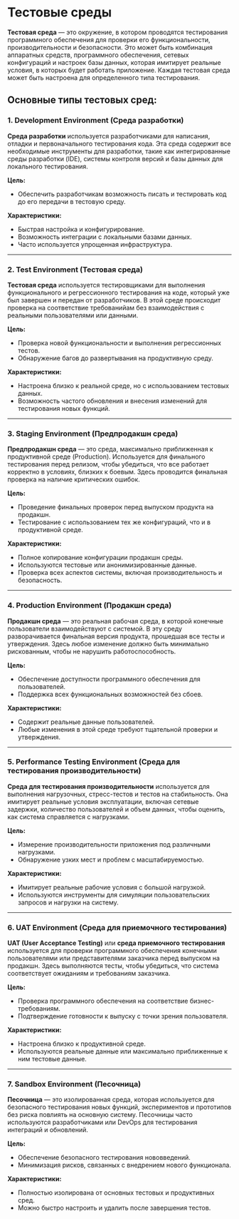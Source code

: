 # Тестовые среды 

**Тестовая среда** — это окружение, в котором проводятся тестирования программного обеспечения для проверки его функциональности, производительности и безопасности. Это может быть комбинация аппаратных средств, программного обеспечения, сетевых конфигураций и настроек базы данных, которая имитирует реальные условия, в которых будет работать приложение. Каждая тестовая среда может быть настроена для определенного типа тестирования.

## Основные типы тестовых сред:

### 1. **Development Environment (Среда разработки)**

**Среда разработки** используется разработчиками для написания, отладки и первоначального тестирования кода. Эта среда содержит все необходимые инструменты для разработки, такие как интегрированные среды разработки (IDE), системы контроля версий и базы данных для локального тестирования.

**Цель:**
- Обеспечить разработчикам возможность писать и тестировать код до его передачи в тестовую среду.

**Характеристики:**
- Быстрая настройка и конфигурирование.
- Возможность интеграции с локальными базами данных.
- Часто используется упрощенная инфраструктура.

---

### 2. **Test Environment (Тестовая среда)**

**Тестовая среда** используется тестировщиками для выполнения функционального и регрессионного тестирования на коде, который уже был завершен и передан от разработчиков. В этой среде происходит проверка на соответствие требованийам без взаимодействия с реальными пользователями или данными.

**Цель:**
- Проверка новой функциональности и выполнения регрессионных тестов.
- Обнаружение багов до развертывания на продуктивную среду.

**Характеристики:**
- Настроена близко к реальной среде, но с использованием тестовых данных.
- Возможность частого обновления и внесения изменений для тестирования новых функций.

---

### 3. **Staging Environment (Предпродакшн среда)**

**Предпродакшн среда** — это среда, максимально приближенная к продуктивной среде (Production). Используется для финального тестирования перед релизом, чтобы убедиться, что все работает корректно в условиях, близких к боевым. Здесь проводится финальная проверка на наличие критических ошибок.

**Цель:**
- Проведение финальных проверок перед выпуском продукта на продакшн.
- Тестирование с использованием тех же конфигураций, что и в продуктивной среде.

**Характеристики:**
- Полное копирование конфигурации продакшн среды.
- Используются тестовые или анонимизированные данные.
- Проверка всех аспектов системы, включая производительность и безопасность.

---

### 4. **Production Environment (Продакшн среда)**

**Продакшн среда** — это реальная рабочая среда, в которой конечные пользователи взаимодействуют с системой. В эту среду разворачивается финальная версия продукта, прошедшая все тесты и утверждения. Здесь любое изменение должно быть минимально рискованным, чтобы не нарушить работоспособность.

**Цель:**
- Обеспечение доступности программного обеспечения для пользователей.
- Поддержка всех функциональных возможностей без сбоев.

**Характеристики:**
- Содержит реальные данные пользователей.
- Любые изменения в этой среде требуют тщательной проверки и утверждения.

---

### 5. **Performance Testing Environment (Среда для тестирования производительности)**

**Среда для тестирования производительности** используется для выполнения нагрузочных, стресс-тестов и тестов на стабильность. Она имитирует реальные условия эксплуатации, включая сетевые задержки, количество пользователей и объем данных, чтобы оценить, как система справляется с нагрузками.

**Цель:**
- Измерение производительности приложения под различными нагрузками.
- Обнаружение узких мест и проблем с масштабируемостью.

**Характеристики:**
- Имитирует реальные рабочие условия с большой нагрузкой.
- Используются инструменты для симуляции пользовательских запросов и нагрузки на систему.

---

### 6. **UAT Environment (Среда для приемочного тестирования)**

**UAT (User Acceptance Testing)** или **среда приемочного тестирования** используется для проверки программного обеспечения конечными пользователями или представителями заказчика перед выпуском на продакшн. Здесь выполняются тесты, чтобы убедиться, что система соответствует ожиданиям и требованиям заказчика.

**Цель:**
- Проверка программного обеспечения на соответствие бизнес-требованиям.
- Подтверждение готовности к выпуску с точки зрения пользователя.

**Характеристики:**
- Настроена близко к продуктивной среде.
- Используются реальные данные или максимально приближенные к ним тестовые данные.

---

### 7. **Sandbox Environment (Песочница)**

**Песочница** — это изолированная среда, которая используется для безопасного тестирования новых функций, экспериментов и прототипов без риска повлиять на основную систему. Песочницы часто используются разработчиками или DevOps для тестирования интеграций и обновлений.

**Цель:**
- Обеспечение безопасного тестирования нововведений.
- Минимизация рисков, связанных с внедрением нового функционала.

**Характеристики:**
- Полностью изолирована от основных тестовых и продуктивных сред.
- Можно быстро настроить и удалить после завершения тестов.

